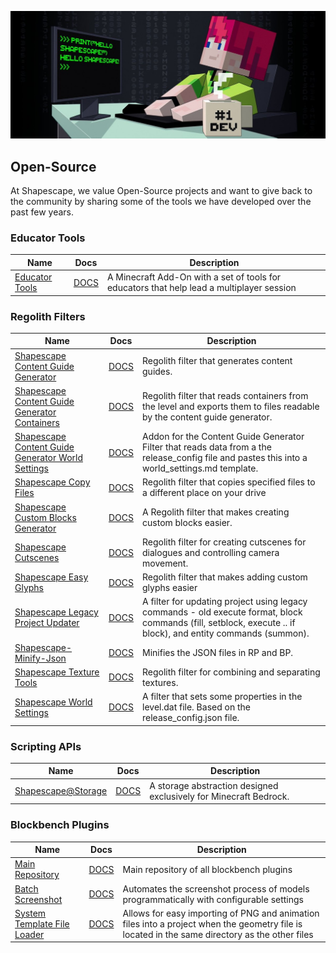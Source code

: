 ![](../header.jpg)

## Open-Source
At Shapescape, we value Open-Source projects and want to give back to the community by sharing some of the tools we have developed over the past few years. 

### Educator Tools

| Name | Docs | Description|
|-------|---------|----------|
| [Educator Tools](https://github.com/ShapescapeMC/Educator-Tools) | [DOCS](https://github.com/ShapescapeMC/Educator-Tools/wiki) | A Minecraft Add-On with a set of tools for educators that help lead a multiplayer session |

### Regolith Filters

| Name | Docs | Description|
|-------|---------|----------|
| [Shapescape Content Guide Generator](https://github.com/ShapescapeMC/Shapescape-Content-Guide-Generator) | [DOCS](https://shapescape-content-guide-generator.readthedocs.io/en/stable/) | Regolith filter that generates content guides. |
| [Shapescape Content Guide Generator Containers](https://github.com/ShapescapeMC/Shapescape-Content-Guide-Generator-Containers) | [DOCS](https://shapescape-content-guide-generator-containers.readthedocs.io/en/stable/) | Regolith filter that reads containers from the level and exports them to files readable by the content guide generator. |
| [Shapescape Content Guide Generator World Settings](https://github.com/ShapescapeMC/Shapescape-Content-Guide-Generator-World-Settings) | [DOCS](https://shapescape-content-guide-generator-world-settings.readthedocs.io/en/stable/) | Addon for the Content Guide Generator Filter that reads data from a the release_config file and pastes this into a world_settings.md template. |
| [Shapescape Copy Files](https://github.com/ShapescapeMC/Shapescape-Copy-Files) | [DOCS](https://shapescape-copy-files.readthedocs.io/en/stable/) | Regolith filter that copies specified files to a different place on your drive |
| [Shapescape Custom Blocks Generator](https://github.com/ShapescapeMC/Shapescape-Custom-Blocks-Generator) | [DOCS](https://shapescape-custom-blocks-generator.readthedocs.io/en/stable/) | A Regolith filter that makes creating custom blocks easier. |
| [Shapescape Cutscenes](https://github.com/ShapescapeMC/Shapescape-Cutscenes) | [DOCS](https://shapescape-cutscenes.readthedocs.io/en/stable/) | Regolith filter for creating cutscenes for dialogues and controlling camera movement. |
| [Shapescape Easy Glyphs](https://github.com/ShapescapeMC/Shapescape-Easy-Glyphs) | [DOCS](https://shapescape-easy-glyphs.readthedocs.io/en/stable/) | Regolith filter that makes adding custom glyphs easier |
| [Shapescape Legacy Project Updater](https://github.com/ShapescapeMC/Shapescape-Legacy-Project-Updater) | [DOCS](https://shapescape-legacy-project-updater.readthedocs.io/en/stable/) | A filter for updating project using legacy commands - old execute format, block commands (fill, setblock, execute .. if block), and entity commands (summon). |
| [Shapescape-Minify-Json](https://github.com/ShapescapeMC/Shapescape-Minify-Json) | [DOCS](https://shapescape-minify-json.readthedocs.io/en/stable/) | Minifies the JSON files in RP and BP. |
| [Shapescape Texture Tools](https://github.com/ShapescapeMC/Shapescape-Texture-Tools) | [DOCS](https://shapescape-texture-tools.readthedocs.io/en/stable/) | Regolith filter for combining and separating textures. |
| [Shapescape World Settings](https://github.com/ShapescapeMC/Shapescape-World-Settings) | [DOCS](https://shapescape-world-settings.readthedocs.io/en/stable/) | A filter that sets some properties in the level.dat file. Based on the release_config.json file. |

### Scripting APIs
| Name | Docs | Description|
|-------|---------|----------|
| [Shapescape@Storage](https://www.npmjs.com/package/@shapescape/storage) | [DOCS](https://github.com/ShapescapeMC/StorageAPI/blob/main/README.md) | A storage abstraction designed exclusively for Minecraft Bedrock. |

### Blockbench Plugins

| Name | Docs | Description|
|-------|---------|----------|
| [Main Repository](https://github.com/ShapescapeMC/Blockbench-Plugins) | [DOCS](https://blockbench-plugins.readthedocs.io/en/latest/) | Main repository of all blockbench plugins |
| [Batch Screenshot](https://github.com/ShapescapeMC/Blockbench-Plugins/tree/main/plugins/batch_screenshot) | [DOCS](https://blockbench-plugins.readthedocs.io/en/latest/batch_screenshot/about.html)  | Automates the screenshot process of models programmatically with configurable settings |
| [System Template File Loader](https://github.com/ShapescapeMC/Blockbench-Plugins/tree/main/plugins/system_template_file_loader) | [DOCS](https://blockbench-plugins.readthedocs.io/en/latest/system_template_file_loader/about.html)  | Allows for easy importing of PNG and animation files into a project when the geometry file is located in the same directory as the other files |
